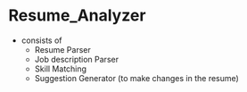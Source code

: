 # Resume_Analyzer
- consists of
    - Resume Parser
    - Job description Parser
    - Skill Matching
    - Suggestion Generator (to make changes in the resume)
